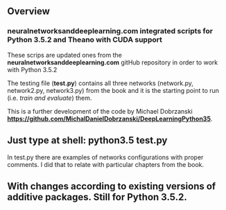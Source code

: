 ## Overview

### neuralnetworksanddeeplearning.com integrated scripts for Python 3.5.2 and Theano with CUDA support

These scrips are updated ones from the **neuralnetworksanddeeplearning.com** gitHub repository in order to work with Python 3.5.2

The testing file (**test.py**) contains all three networks (network.py, network2.py, network3.py) from the book and it is the starting point to run (i.e. *train and evaluate*) them.

This is a further development of the code by Michael Dobrzanski **https://github.com/MichalDanielDobrzanski/DeepLearningPython35**. 

## Just type at shell: **python3.5 test.py**

In test.py there are examples of networks configurations with proper comments. I did that to relate with particular chapters from the book.

## With changes according to existing versions of additive packages. Still for Python 3.5.2. 


